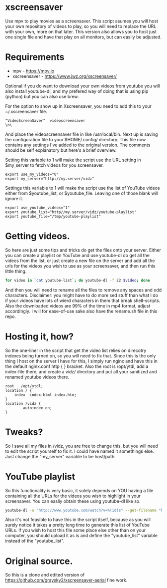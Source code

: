# xscreensaver
Use mpv to play movies as a screensaver. This script asumes you will host your
own repository of videos to play, so you will need to replace the URL with your
own, more on that later. This version also allows you to host just one single
file and have that play on all monitors, but can easily be adjusted. 

# Requirements
* mpv - https://mpv.io
* xscreensaver - https://www.jwz.org/xscreensaver/

Optional if you do want to download your own videos from youtube you will also
install youtube-dl, and my prefered way of doing that is using pip (python)
but you can also use brew.

For the option to show up in Xscreensaver, you need to add this to your
~/.xscreensaver file.

```
"VideoScreenSaver"  videoscreensaver                                        \n\
```

And place the videoscreensaver file in like /usr/local/bin. Next up is saving
the configuration file to your $HOME/.config/ directory. This file now contains
any settings I've added to the original version. The comments should be self
explanatory but here's a brief overview.

Setting this variable to 1 will make the script use the URL setting in
$my_server to fetch videos for you screensaver.
```
export use_my_videos="0"
export my_server="http://my.server/vidz"
```

Settings this variable to 1 will make the script use the list of YouTube videos
either from $youtube_list, or $youtube_file. Leaving one of those blank will
ignore it.

```
export use_youtube_videos="1"
export youtube_list="http//my.server/vidz/youtube-playlist"
export youtube_file="/tmp/youtube-playlist"
```

# Getting videos.
So here are just some tips and tricks do get the files onto your server. Either
you can create a playlist on YouTube and use youtube-dl do get all the videos
from the list, or just create a new file on the server and add all the urls for
the videos you wish to use as your screensaver, and then run this little thing.

```bash
for video in `cat youtube-list`; do youtube-dl -f 22 $video; done
```

And then you will need to rename all the files to remove any spaces and odd
characters. Disclaimer: you might have to do more sed stuff than what I do if
your videos have lots of wierd characters in them that break shell-scripts.
Also the downloaded videos are 99% of the time in mp4 format, adjust
accordingly. I will for ease-of-use sake also have the rename.sh file in this
repo.

# Hosting it, how?
So the one-liner in the script that get the video list relies on direcotry
indexes being turned on, so you will need to fix that. Since this is the only
thing I host on the server I have for this, I simply run nginx and have this in
the default nginx.conf http {  } bracket. Also the root is /opt/ytdl, add a
index-file there, and create a vidz/ directory and put all your sanitized and
renamed youtube videos there.

```
root   /opt/ytdl;
location / {
    index  index.html index.htm;
}
location /vidz {
        autoindex on;
}
```

# Tweaks?
So I save all my files in /vidz, you are free to change this, but you will need to edit the
script yourself to fix it. I could have named it somethings else. Just change
the "my_server" variable to be host/path.

# YouTube playlist
So this functionality is very basic, it solely depends on YOU having a file containing all the URLs
for the videos you wish to highlight in your screensaver. You can easliy obtain these using youtube-dl
like so.

```bash
youtube-dl -o "http://www.youtube.com/watch?v=%(id)s" --get-filename "https://www.youtube.com/watch?list=PLdSUTU0oamrzINhr7CW-Fw41b__K-3DjB" > /tmp/urls
```
Also it's not feasible to have this in the script itself, because as you will surely notice it takes a
pretty long time to generate this list of YouTube URLs. If you wish to host this file some place else other
than on your computer, you should upload it as is and define the "youtube_list" variable instead of the "youtube_list".

# Original source.
So this is a clone and edited version of
https://github.com/graysky2/xscreensaver-aerial fine work.
